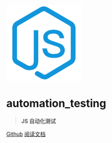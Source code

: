 ![logo](images/logo.png)

# automation_testing

> **JS 自动化测试**

[Github](https://github.com/veasion/automation_testing)
[阅读文档](#综述)